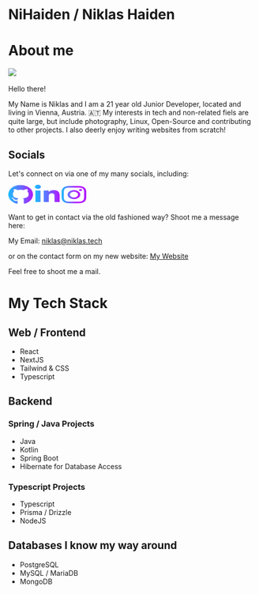# NiHaiden / Niklas Haiden

# About me

![](https://komarev.com/ghpvc/?username=NiHaiden&color=green)

Hello there!

My Name is Niklas and I am a 21 year old Junior Developer, located and living in Vienna, Austria. 🇦🇹
My interests in tech and non-related fiels are quite large, but include photography, Linux, Open-Source and contributing to other projects. 
I also deerly enjoy writing websites from scratch!
## Socials 

Let's connect on via one of my many socials, including:

[<img src="icons/github.svg" width=50 height=40/>](https://github.com/NiHaiden)
[<img src="icons/linkedin.svg" width=50 height=40/>](https://www.linkedin.com/in/niklas-haiden-352853123/)
[<img src="icons/instagram.svg" width=50 height=40/>](https://www.instagram.com/nklshai/)

Want to get in contact via the old fashioned way? Shoot me a message here: 

My Email: niklas@niklas.tech

or on the contact form on my new website: <a href="https://niklas.tech">My Website</a>

Feel free to shoot me a mail. 

# My Tech Stack

## Web / Frontend

- React
- NextJS
- Tailwind & CSS
- Typescript

## Backend 

### Spring / Java Projects

- Java
- Kotlin
- Spring Boot
- Hibernate for Database Access

### Typescript Projects

- Typescript
- Prisma / Drizzle
- NodeJS

## Databases I know my way around 

- PostgreSQL
- MySQL / MariaDB
- MongoDB
